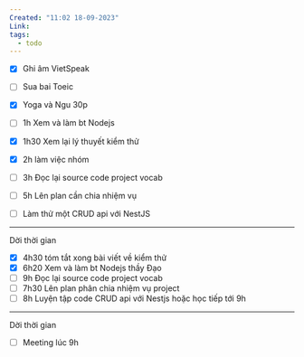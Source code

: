 ```yaml
---
Created: "11:02 18-09-2023"
Link: 
tags:
  - todo
---
```



- [x] Ghi âm VietSpeak
- [ ] Sua bai Toeic
- [x] Yoga và Ngu 30p
- [ ] 1h Xem và làm bt Nodejs
- [x] 1h30 Xem lại lý thuyết kiểm thử
- [x] 2h làm việc nhóm
- [ ] 3h Đọc lại source code project vocab
- [ ] 5h Lên plan cần chia nhiệm vụ
- [ ] Làm thử một CRUD api với NestJS



--- 
Dời thời gian
- [x] 4h30 tóm tắt xong bài viết về kiểm thử
- [x] 6h20 Xem và làm bt Nodejs thầy Đạo
- [ ] 9h Đọc lại source code project vocab
- [ ] 7h30 Lên plan phân chia nhiệm vụ project
- [ ] 8h Luyện tập code CRUD api với Nestjs hoặc học tiếp tới 9h

---
Dời thời gian 
- [ ] Meeting lúc 9h